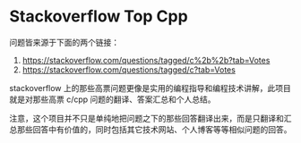 # Stackoverflow Top Cpp

问题皆来源于下面的两个链接：

 1. <https://stackoverflow.com/questions/tagged/c%2b%2b?tab=Votes>
 2. <https://stackoverflow.com/questions/tagged/c?tab=Votes>
 
stackoverflow 上的那些高票问题更像是实用的编程指导和编程技术讲解，此项目就是对那些高票 c/cpp 问题的翻译、答案汇总和个人总结。

注意，这个项目并不只是单纯地把问题之下的那些回答翻译出来，而是只翻译和汇总那些回答中有价值的，同时包括其它技术网站、个人博客等等相似问题的回答。
